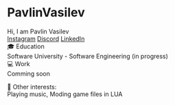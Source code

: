 # PavlinVasilev
Hi, I am Pavlin Vasilev <br>
[Instagram](https://www.instagram.com/jus7shad0w/) [Discord](https://discord.com/invite/v3DqNNY) [LinkedIn](https://www.linkedin.com/in/pavlin-vasilev-204a981b6/)<br>
🎓 Education<br>
Software University - Software Engineering (in progress)<br>
💻 Work<br>
Comming soon <br>

🤹 Other interests:<br>
Playing music, Moding game files in LUA
